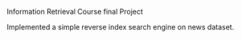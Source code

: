 Information Retrieval Course final Project

Implemented a simple reverse index search engine on news dataset.

